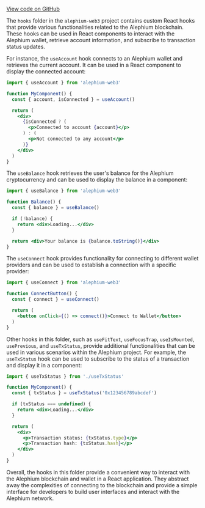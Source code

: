 [View code on GitHub](https://github.com/alephium/alephium-web3/.autodoc/docs/json/packages/web3-react/src/hooks)

The `hooks` folder in the `alephium-web3` project contains custom React hooks that provide various functionalities related to the Alephium blockchain. These hooks can be used in React components to interact with the Alephium wallet, retrieve account information, and subscribe to transaction status updates.

For instance, the `useAccount` hook connects to an Alephium wallet and retrieves the current account. It can be used in a React component to display the connected account:

```jsx
import { useAccount } from 'alephium-web3'

function MyComponent() {
  const { account, isConnected } = useAccount()

  return (
    <div>
      {isConnected ? (
        <p>Connected to account {account}</p>
      ) : (
        <p>Not connected to any account</p>
      )}
    </div>
  )
}
```

The `useBalance` hook retrieves the user's balance for the Alephium cryptocurrency and can be used to display the balance in a component:

```jsx
import { useBalance } from 'alephium-web3'

function Balance() {
  const { balance } = useBalance()

  if (!balance) {
    return <div>Loading...</div>
  }

  return <div>Your balance is {balance.toString()}</div>
}
```

The `useConnect` hook provides functionality for connecting to different wallet providers and can be used to establish a connection with a specific provider:

```jsx
import { useConnect } from 'alephium-web3'

function ConnectButton() {
  const { connect } = useConnect()

  return (
    <button onClick={() => connect()}>Connect to Wallet</button>
  )
}
```

Other hooks in this folder, such as `useFitText`, `useFocusTrap`, `useIsMounted`, `usePrevious`, and `useTxStatus`, provide additional functionalities that can be used in various scenarios within the Alephium project. For example, the `useTxStatus` hook can be used to subscribe to the status of a transaction and display it in a component:

```jsx
import { useTxStatus } from './useTxStatus'

function MyComponent() {
  const { txStatus } = useTxStatus('0x123456789abcdef')

  if (txStatus === undefined) {
    return <div>Loading...</div>
  }

  return (
    <div>
      <p>Transaction status: {txStatus.type}</p>
      <p>Transaction hash: {txStatus.hash}</p>
    </div>
  )
}
```

Overall, the hooks in this folder provide a convenient way to interact with the Alephium blockchain and wallet in a React application. They abstract away the complexities of connecting to the blockchain and provide a simple interface for developers to build user interfaces and interact with the Alephium network.
